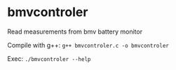 # bmvcontroler
 Read measurements from bmv battery monitor
 
 Compile with g++:
 ```g++ bmvcontroler.c -o bmvcontroler```
 
 Exec:
 ```./bmvcontroler --help```
